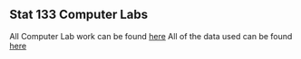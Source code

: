 ## Stat 133 Computer Labs

All Computer Lab work can be found [here](2019-spring)
All of the data used can be found [here](data)

